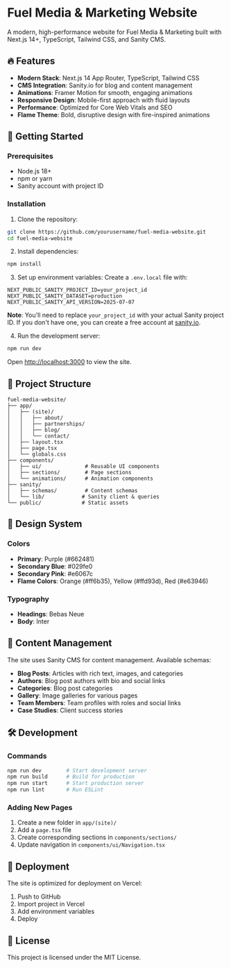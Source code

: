 # Fuel Media & Marketing Website

A modern, high-performance website for Fuel Media & Marketing built with Next.js 14+, TypeScript, Tailwind CSS, and Sanity CMS.

## 🔥 Features

- **Modern Stack**: Next.js 14 App Router, TypeScript, Tailwind CSS
- **CMS Integration**: Sanity.io for blog and content management
- **Animations**: Framer Motion for smooth, engaging animations
- **Responsive Design**: Mobile-first approach with fluid layouts
- **Performance**: Optimized for Core Web Vitals and SEO
- **Flame Theme**: Bold, disruptive design with fire-inspired animations

## 🚀 Getting Started

### Prerequisites

- Node.js 18+
- npm or yarn
- Sanity account with project ID

### Installation

1. Clone the repository:
```bash
git clone https://github.com/yourusername/fuel-media-website.git
cd fuel-media-website
```

2. Install dependencies:
```bash
npm install
```

3. Set up environment variables:
Create a `.env.local` file with:
```
NEXT_PUBLIC_SANITY_PROJECT_ID=your_project_id
NEXT_PUBLIC_SANITY_DATASET=production
NEXT_PUBLIC_SANITY_API_VERSION=2025-07-07
```

**Note**: You'll need to replace `your_project_id` with your actual Sanity project ID. If you don't have one, you can create a free account at [sanity.io](https://sanity.io).

4. Run the development server:
```bash
npm run dev
```

Open [http://localhost:3000](http://localhost:3000) to view the site.

## 📁 Project Structure

```
fuel-media-website/
├── app/
│   ├── (site)/
│   │   ├── about/
│   │   ├── partnerships/
│   │   ├── blog/
│   │   └── contact/
│   ├── layout.tsx
│   ├── page.tsx
│   └── globals.css
├── components/
│   ├── ui/              # Reusable UI components
│   ├── sections/        # Page sections
│   └── animations/      # Animation components
├── sanity/
│   ├── schemas/         # Content schemas
│   └── lib/            # Sanity client & queries
└── public/             # Static assets
```

## 🎨 Design System

### Colors
- **Primary**: Purple (#662481)
- **Secondary Blue**: #029fe0
- **Secondary Pink**: #e6067c
- **Flame Colors**: Orange (#ff6b35), Yellow (#ffd93d), Red (#e63946)

### Typography
- **Headings**: Bebas Neue
- **Body**: Inter

## 📝 Content Management

The site uses Sanity CMS for content management. Available schemas:

- **Blog Posts**: Articles with rich text, images, and categories
- **Authors**: Blog post authors with bio and social links
- **Categories**: Blog post categories
- **Gallery**: Image galleries for various pages
- **Team Members**: Team profiles with roles and social links
- **Case Studies**: Client success stories

## 🛠️ Development

### Commands

```bash
npm run dev        # Start development server
npm run build      # Build for production
npm run start      # Start production server
npm run lint       # Run ESLint
```

### Adding New Pages

1. Create a new folder in `app/(site)/`
2. Add a `page.tsx` file
3. Create corresponding sections in `components/sections/`
4. Update navigation in `components/ui/Navigation.tsx`

## 🚀 Deployment

The site is optimized for deployment on Vercel:

1. Push to GitHub
2. Import project in Vercel
3. Add environment variables
4. Deploy

## 📄 License

This project is licensed under the MIT License.
